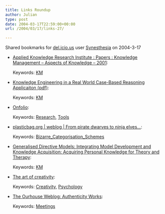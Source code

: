 ```yaml
---
title: Links Roundup
author: Julian
type: post
date: 2004-03-17T22:59:00+00:00
url: /2004/03/17/links-27/

---
```

Shared bookmarks for [del.icio.us][1] user  [Synesthesia][2] on 2004-3-17

  * [Applied Knowledge Research Institute : Papers : Knowledge Management &#8211; Aspects of Knowledge &#8211; 2001][3]:
   
    Keywords: [KM][4]
  * [Knowledge Engineering in a Real World Case-Based Reasoning Applicaiton (pdf)][5]:
   
    Keywords: [KM][4]
  * [Onfolio][6]:
   
    Keywords: [Research][7], [Tools][8]
  * [plasticbag.org | weblog | From pirate dwarves to ninja elves&#8230;][9]:
   
    Keywords: [Bizarre\_Categorisation\_Schemes][10]
  * [Generalised Directive Models: Integrating Model Development and Knowledge Acquisition: Acquiring Personal Knowledge for Theory and Therapy][11]:
   
    Keywords: [KM][4]
  * [The art of creativity][12]:
   
    Keywords: [Creativity][13], [Psychology][14]
  * [The Ourhouse Weblog: Authenticity Works][15]:
   
    Keywords: [Meetings][16]

 [1]: http://del.icio.us/
 [2]: http://del.icio.us/synesthesia
 [3]: http://www.akri.org.uk/papers/cw.htm "http://www.akri.org.uk/papers/cw.htm"
 [4]: http://del.icio.us/synesthesia/KM
 [5]: http://www.cs.tcd.ie/publications/tech-reports/reports.99/TCD-CS-1999-36.pdf "http://www.cs.tcd.ie/publications/tech-reports/reports.99/TCD-CS-1999-36.pdf"
 [6]: http://www.onfolio.com/ "http://www.onfolio.com/"
 [7]: http://del.icio.us/synesthesia/Research
 [8]: http://del.icio.us/synesthesia/Tools
 [9]: http://www.plasticbag.org/archives/2004/03/from_pirate_dwarves_to_ninja_elves.shtml "http://www.plasticbag.org/archives/2004/03/from_pirate_dwarves_to_ninja_elves.shtml"
 [10]: http://del.icio.us/synesthesia/Bizarre_Categorisation_Schemes
 [11]: http://www.psyc.nott.ac.uk/staff/Nick.Milton/Milton%20paper "http://www.psyc.nott.ac.uk/staff/Nick.Milton/Milton%20paper"
 [12]: http://www.psychologytoday.com/htdocs/prod/PTOArticle/PTO-19920301-000031.ASP "http://www.psychologytoday.com/htdocs/prod/PTOArticle/PTO-19920301-000031.ASP"
 [13]: http://del.icio.us/synesthesia/Creativity
 [14]: http://del.icio.us/synesthesia/Psychology
 [15]: http://www.roundourhouse.com/blog/archives/000242.html "http://www.roundourhouse.com/blog/archives/000242.html"
 [16]: http://del.icio.us/synesthesia/Meetings
